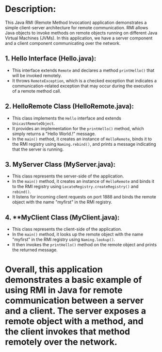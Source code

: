 # Description:

This Java RMI (Remote Method Invocation) application demonstrates a simple client-server architecture for remote communication. RMI allows Java objects to invoke methods on remote objects running on different Java Virtual Machines (JVMs). In this application, we have a server component and a client component communicating over the network.

## 1. Hello Interface (Hello.java):
   - This interface extends `Remote` and declares a method `printHello()` that will be invoked remotely.
   - It throws `RemoteException`, which is a checked exception that indicates a communication-related exception that may occur during the execution of a remote method call.

## 2. HelloRemote Class (HelloRemote.java):
   - This class implements the `Hello` interface and extends `UnicastRemoteObject`.
   - It provides an implementation for the `printHello()` method, which simply returns a "Hello World.!" message.
   - In the `main()` method, it creates an instance of `HelloRemote`, binds it to the RMI registry using `Naming.rebind()`, and prints a message indicating that the server is running.

## 3. MyServer Class (MyServer.java):
   - This class represents the server-side of the application.
   - In the `main()` method, it creates an instance of `HelloRemote` and binds it to the RMI registry using `LocateRegistry.createRegistry()` and `rebind()`.
   - It listens for incoming client requests on port 1888 and binds the remote object with the name "myfirst" in the RMI registry.

## 4. **MyClient Class (MyClient.java):
   - This class represents the client-side of the application.
   - In the `main()` method, it looks up the remote object with the name "myfirst" in the RMI registry using `Naming.lookup()`.
   - It then invokes the `printHello()` method on the remote object and prints the returned message.

# Overall, this application demonstrates a basic example of using RMI in Java for remote communication between a server and a client. The server exposes a remote object with a method, and the client invokes that method remotely over the network.
